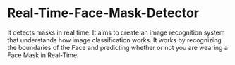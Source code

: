 # Real-Time-Face-Mask-Detector
It detects masks in real time.
It aims to create an image recognition system that understands how image classification works. It works by recognizing the boundaries of the Face and predicting whether or not you are wearing a Face Mask in Real-Time.

